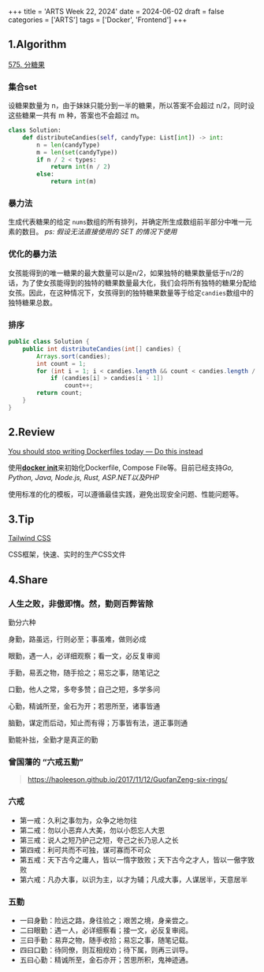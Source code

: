 +++
title = 'ARTS Week 22, 2024'
date = 2024-06-02
draft = false
categories = ['ARTS']
tags = ['Docker', 'Frontend']
+++
## 1.Algorithm

[575. 分糖果](https://leetcode.cn/problems/distribute-candies/)

### 集合set

设糖果数量为 n，由于妹妹只能分到一半的糖果，所以答案不会超过 n/2，同时设这些糖果一共有 m 种，答案也不会超过 m。

```Python
class Solution:
    def distributeCandies(self, candyType: List[int]) -> int:
        n = len(candyType)
        m = len(set(candyType))
        if n / 2 < types:
            return int(n / 2)
        else:
            return int(m)
```

### 暴力法

生成代表糖果的给定 `nums`数组的所有排列，并确定所生成数组前半部分中唯一元素的数目。
*ps: 假设无法直接使用的 SET 的情况下使用*

### 优化的暴力法

女孩能得到的唯一糖果的最大数量可以是n/2，如果独特的糖果数量低于n/2的话，为了使女孩能得到的独特的糖果数量最大化，我们会将所有独特的糖果分配给女孩。因此，在这种情况下，女孩得到的独特糖果数量等于给定`candies`数组中的独特糖果总数。

### 排序

```java
public class Solution {
    public int distributeCandies(int[] candies) {
        Arrays.sort(candies);
        int count = 1;
        for (int i = 1; i < candies.length && count < candies.length / 2; i++)
            if (candies[i] > candies[i - 1])
                count++;
        return count;
    }
}
```

## 2.Review

[You should stop writing Dockerfiles today — Do this instead](https://medium.com/kpmg-uk-engineering/you-should-stop-writing-dockerfiles-today-do-this-instead-3cd8a44cb8b0)

使用[**docker init**](https://docs.docker.com/engine/reference/commandline/init/)来初始化Dockerfile, Compose File等。目前已经支持*Go, Python, Java, Node.js, Rust, ASP.NET以及PHP*

使用标准的化的模板，可以遵循最佳实践，避免出现安全问题、性能问题等。

## 3.Tip

[Tailwind CSS](https://tailwindcss.com/)

CSS框架，快速、实时的生产CSS文件

## 4.Share

### 人生之败，非傲即惰。然，勤则百弊皆除

勤分六种

身勤，路虽远，行则必至；事虽难，做则必成

眼勤，遇一人，必详细观察；看一文，必反复审阅

手勤，易丟之物，随手拾之；易忘之事，随笔记之

口勤，他人之常，多夸多赞；自己之短，多学多问

心勤，精诚所至，金石为开；若思所至，诸事皆通

脑勤，谋定而后动，知止而有得；万事皆有法，道正事则通

勤能补拙，全勤才是真正的勤

### 曾国藩的 “六戒五勤”

> https://haoleeson.github.io/2017/11/12/GuofanZeng-six-rings/

### 六戒

- 第一戒：久利之事勿为，众争之地勿往
- 第二戒：勿以小恶弃人大美，勿以小怨忘人大恩
- 第三戒：说人之短乃护己之短，夸己之长乃忌人之长
- 第四戒：利可共而不可独，谋可寡而不可众
- 第五戒：天下古今之庸人，皆以一惰字致败；天下古今之才人，皆以一傲字致败
- 第六戒：凡办大事，以识为主，以才为辅；凡成大事，人谋居半，天意居半

### 五勤

- 一曰身勤：险远之路，身往验之；艰苦之境，身亲尝之。
- 二曰眼勤：遇一人，必详细察看；接一文，必反复审阅。
- 三曰手勤：易弃之物，随手收拾；易忘之事，随笔记载。
- 四曰口勤：待同僚，则互相规劝；待下属，则再三训导。
- 五曰心勤：精诚所至，金石亦开；苦思所积，鬼神迹通。
